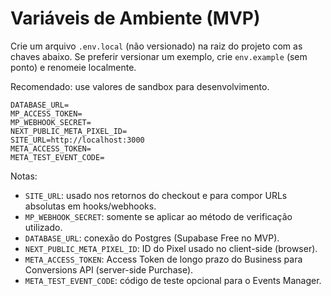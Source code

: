 # Variáveis de Ambiente (MVP)

Crie um arquivo `.env.local` (não versionado) na raiz do projeto com as chaves abaixo. Se preferir versionar um exemplo, crie `env.example` (sem ponto) e renomeie localmente.

Recomendado: use valores de sandbox para desenvolvimento.

```
DATABASE_URL=
MP_ACCESS_TOKEN=
MP_WEBHOOK_SECRET=
NEXT_PUBLIC_META_PIXEL_ID=
SITE_URL=http://localhost:3000
META_ACCESS_TOKEN=
META_TEST_EVENT_CODE=
```

Notas:
- `SITE_URL`: usado nos retornos do checkout e para compor URLs absolutas em hooks/webhooks.
- `MP_WEBHOOK_SECRET`: somente se aplicar ao método de verificação utilizado.
- `DATABASE_URL`: conexão do Postgres (Supabase Free no MVP).
- `NEXT_PUBLIC_META_PIXEL_ID`: ID do Pixel usado no client-side (browser).
- `META_ACCESS_TOKEN`: Access Token de longo prazo do Business para Conversions API (server-side Purchase).
- `META_TEST_EVENT_CODE`: código de teste opcional para o Events Manager.
